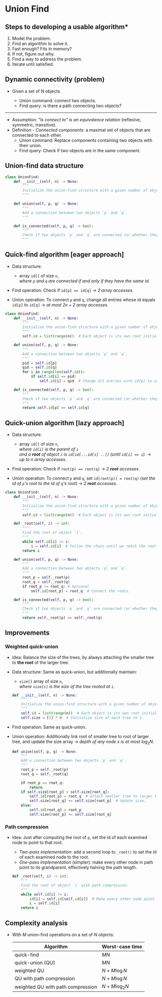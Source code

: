# Union Find

## Steps to developing a usable algorithm\*

1. Model the problem.
2. Find an algorithm to solve it.
3. Fast enough? Fits in memory?
4. If not, figure out why.
5. Find a way to address the problem.
6. Iterate until satisfied.

## Dynamic connectivity (problem)

- Given a set of N objects.

  - Union command: connect two objects.
  - Find query: is there a path connecting two objects?

---

- Assumption: _"Is connect to" is an equivalence relation_ (reflexive, symmetric, transitive).
- Definition - _Connected components_: a maximal set of objects that are connected to each other.
  - Union command: Replace components containing two objects with their union.
  - Find query: Check if two objects are in the same component.

## Union-find data structure

```python
class UnionFind:
    def __init__(self, n) -> None:
        """
        Initialize the union-find structure with a given number of objects `n`.
        """

    def union(self, p, q) -> None:
        """
        Add a connection between two objects `p` and `q`.
        """

    def is_connected(self, p, q) -> bool:
        """
        Check if two objects `p` and `q` are connected (or whether they are in the same component).
        """
```

## Quick-find algorithm [eager approach]

- Data structure:

  - array `id[]` of size `n`,  
    _where `p` and `q` are connected if and only if they have the same id_.

- Find operation: Check if `id[p] == id[q]` $\rightarrow$ _$2$ array accesses_.
- Union operation: To connect `p` and `q`, change all entries whose id equals `id[p]` to `id[q]` $\rightarrow$ _at most $2n + 2$ array accesses_.

```python
class UnionFind:
    def __init__(self, n) -> None:
        """
        Initialize the union-find structure with a given number of objects `n`.
        """
        self.id = list(range(n))  # Each object is its own root initially.

    def union(self, p, q) -> None:
        """
        Add a connection between two objects `p` and `q`.
        """
        pid = self.id[p]
        qid = self.id[q]
        for i in range(len(self.id)):
            if self.id[i] == pid:
                self.id[i] = qid  # Change all entries with id[p] to id[q].

    def is_connected(self, p, q) -> bool:
        """
        Check if two objects `p` and `q` are connected (or whether they are in the same component).
        """
        return self.id[p] == self.id[q]

```

## Quick-union algorithm [lazy approach]

- Data structure:

  - array `id[]` of size `n`,  
    _where `id[i]` is the parent of `i`_  
    _and a **root** of object `i` is `id[id[...id[i] ..]]` (until `id[i] == i`)._ $\rightarrow$ _up to $n$ array accesses_.

- Find operation: Check if `root(p) == root(q)` $\rightarrow$ _$2$ **root** accesses_.
- Union operation: To connect `p` and `q`, set `id[root(p)] = root(q)` (_set the id of `p`'s root to the id of `q`'s root_) $\rightarrow$ _$2$ **root** accesses_.

```python
class UnionFind:
    def __init__(self, n) -> None:
        """
        Initialize the union-find structure with a given number of objects `n`.
        """
        self.id = list(range(n))  # Each object is its own root initially.

    def _root(self, i) -> int:
        """
        Find the root of object `i`.
        """
        while self.id[i] != i:
            i = self.id[i]  # Follow the chain until we reach the root.
        return i

    def union(self, p, q) -> None:
        """
        Add a connection between two objects `p` and `q`.
        """
        root_p = self._root(p)
        root_q = self._root(q)
        if root_p != root_q: # Optional
            self.id[root_p] = root_q  # Connect the roots.

    def is_connected(self, p, q) -> bool:
        """
        Check if two objects `p` and `q` are connected (or whether they are in the same component).
        """
        return self._root(p) == self._root(q)

```

## Improvements

### Weighted quick-union

- Idea: Balance the size of the trees, by always attaching the smaller tree to **the root** of the larger tree.

- Data structure: Same as quick-union, but additionally maintain:

  - `size[]` array of size `n`,  
    _where `size[i]` is the size of the tree rooted at `i`_.

  ```python
  def __init__(self, n) -> None:
      """
      Initialize the union-find structure with a given number of objects `n`.
      """
      self.id = list(range(n))  # Each object is its own root initially.
      self.size = [1] * n  # Initialize size of each tree to 1.
  ```

- Find operation: Same as quick-union.

- Union operation: Additionally link root of smaller tree to root of larger tree, and update the size array $\rightarrow$ _depth of any node $x$ is at most_ $log_{2}N$.

  ```python
  def union(self, p, q) -> None:
      """
      Add a connection between two objects `p` and `q`.
      """
      root_p = self._root(p)
      root_q = self._root(q)

      if root_p == root_q:
          return
      if self.size[root_p] < self.size[root_q]:
          self.id[root_p] = root_q  # Attach smaller tree to larger tree.
          self.size[root_q] += self.size[root_p]  # Update size.
      else:
          self.id[root_q] = root_p
          self.size[root_p] += self.size[root_q]
  ```

### Path compression

- Idea: Just after computing the root of `p`, set the id of each examined node to point to that root.

  - _Two-pass implementation_: add a second loop to `_root()` to set the id of each examined node to the root.
  - _One-pass implementation_ (simpler): make every other node in path point to its grandparent, effectively halving the path length.

  ```python
  def _root(self, i) -> int:
      """
      Find the root of object `i` with path compression.
      """
      while self.id[i] != i:
          id[i] = self.id[self.id[i]]  # Make every other node point to its grandparent.
          i = self.id[i]
      return i
  ```

## Complexity analysis

- With $M$ union-find operations on a set of $N$ objects:

  | Algorithm                         | Worst-case time  |
  | --------------------------------- | ---------------- |
  | quick-find                        | $MN$             |
  | quick-union (QU)                  | $MN$             |
  | weighted QU                       | $N + M \log N$   |
  | QU with path compression          | $N + M \log N$   |
  | weighted QU with path compression | $N + M \log_2 N$ |
